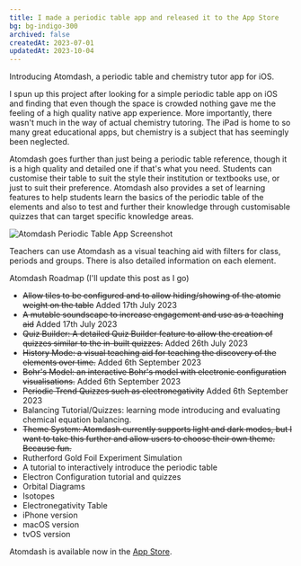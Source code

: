 ```yaml
---
title: I made a periodic table app and released it to the App Store
bg: bg-indigo-300
archived: false
createdAt: 2023-07-01
updatedAt: 2023-10-04
---
```


Introducing Atomdash, a periodic table and chemistry tutor app for iOS.

I spun up this project after looking for a simple periodic table app on iOS and finding that even though the space is crowded nothing gave me the feeling of a high quality native app experience. More importantly, there wasn't much in the way of actual chemistry tutoring. The iPad is home to so many great educational apps, but chemistry is a subject that has seemingly been neglected.

Atomdash goes further than just being a periodic table reference, though it is a high quality and detailed one if that's what you need. Students can customise their table to suit the style their institution or textbooks use, or just to suit their preference. Atomdash also provides a set of learning features to help students learn the basics of the periodic table of the elements and also to test and further their knowledge through customisable quizzes that can target specific knowledge areas.

<img src="/images/posts/atomdash-ipados-screenshot.png" alt="Atomdash Periodic Table App Screenshot" class="mx-auto" />

Teachers can use Atomdash as a visual teaching aid with filters for class, periods and groups. There is also detailed information on each element.

Atomdash Roadmap (I'll update this post as I go)

- ~~Allow tiles to be configured and to allow hiding/showing of the atomic weight on the table~~ Added 17th July 2023
- ~~A mutable soundscape to increase engagement and use as a teaching aid~~ Added 17th July 2023
- ~~Quiz Builder: A detailed Quiz Builder feature to allow the creation of quizzes similar to the in-built quizzes.~~ Added 26th July 2023
- ~~History Mode: a visual teaching aid for teaching the discovery of the elements over time.~~ Added 6th September 2023
- ~~Bohr's Model: an interactive Bohr's model with electronic configuration visualisations.~~ Added 6th September 2023
- ~~Periodic Trend Quizzes such as electronegativity~~ Added 6th September 2023
- Balancing Tutorial/Quizzes: learning mode introducing and evaluating chemical equation balancing.
- ~~Theme System: Atomdash currently supports light and dark modes, but I want to take this further and allow users to choose their own theme. Because fun.~~
- Rutherford Gold Foil Experiment Simulation
- A tutorial to interactively introduce the periodic table
- Electron Configuration tutorial and quizzes
- Orbital Diagrams
- Isotopes
- Electronegativity Table
- iPhone version
- macOS version
- tvOS version

Atomdash is available now in the [App Store](https://apps.apple.com/az/app/atomdash/id6450800917).